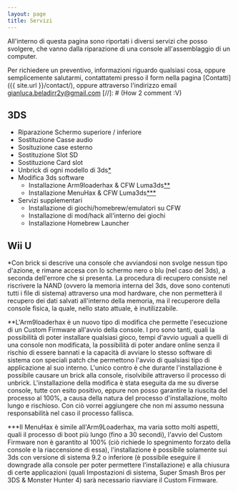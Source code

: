 ```yaml
---
layout: page
title: Servizi
---
```


All'interno di questa pagina sono riportati i diversi servizi che posso svolgere, che vanno dalla riparazione di una console all'assemblaggio di un computer. 

Per richiedere un preventivo, informazioni riguardo qualsiasi cosa, oppure semplicemente salutarmi, contattatemi presso il form nella pagina [Contatti]({{ site.url }}/contact/), oppure attraverso l'indirizzo email <gianluca.beladirr2y@gmail.com>
[//]: # (How 2 comment :V)

## 3DS

* Riparazione Schermo superiore / inferiore
* Sostituzione Casse audio
* Sosituzione case esterno
* Sostituzione Slot SD
* Sostituzione Card slot
* Unbrick di ogni modello di 3ds[*](#warn1)
* Modifica 3ds software
   * Installazione Arm9loaderhax & CFW Luma3ds[**](#warn2)
   * Installazione MenuHax & CFW Luma3ds[***](#warn3)
* Servizi supplementari
   * Installazione di giochi/homebrew/emulatori su CFW
   * Installazione di mod/hack all'interno dei giochi
   * Installazione Homebrew Launcher
   
## Wii U

<a id="warn1">*</a>Con brick si descrive una console che avviandosi non svolge nessun tipo d'azione, e rimane accesa con lo schermo nero o blu (nel caso del 3ds), a seconda dell'errore che si presenta. La procedura di recupero consiste nel riscrivere la NAND (ovvero la memoria interna del 3ds, dove sono contenuti tutti i file di sistema) attraverso una mod hardware, che non permetterà il recupero dei dati salvati all'interno della memoria, ma il recuperore della console fisica, la quale, nello stato attuale, è inutilizzabile.

<a id="warn2">**</a>L'Arm9loaderhax è un nuovo tipo di modifica che permette l'esecuzione di un Custom Firmware all'avvio della console. I pro sono tanti, quali la possibilità di poter installare qualsiasi gioco, tempi d'avvio uguali a quelli di una console non modificata, la possibilità di poter andare online senza il rischio di essere bannati e la capacità di avviare lo stesso software di sistema con speciali patch che permettono l'avvio di qualsiasi tipo di applicazione al suo interno. L'unico contro è che durante l'installazione è possibile causare un brick alla console, risolvibile attraverso il processo di unbrick.
L'installazione della modifica è stata eseguita da me su diverse console, tutte con esito positivo, eppure non posso garantire la riuscita del processo al 100%, a causa della natura del processo d'installazione, molto lungo e rischioso. Con ciò vorrei aggiungere che non mi assumo nessuna responsabilità nel caso il processo fallisca.

<a id="warn3">***</a>Il MenuHax è simile all'Arm9Loaderhax, ma varia sotto molti aspetti, quali il processo di boot più lungo (fino a 30 secondi), l'avvio del Custom Firmware non è garantito al 100% (ciò richiede lo spegnimento forzato della console e la riaccensione di essa), l'installazione è possibile solamente sui 3ds con versione di sistema 9.2 o inferiore (è possibile eseguire il downgrade alla console per poter permettere l'installazione) e alla chiusura di certe applicazioni (quali Impostazioni di sistema, Super Smash Bros per 3DS & Monster Hunter 4) sarà necessario riavviare il Custom Firmware.